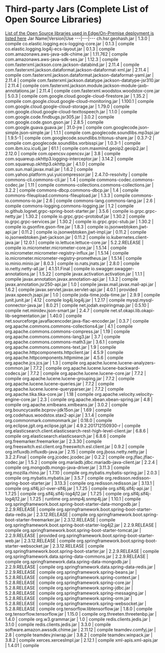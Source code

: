 # Third-party Jars (Complete List of Open Source Libraries)
[List of the Open Source libraries used in Edge/On-Premise deployment is listed here](https://github.com/voicegain/platform/blob/master/THIRD-PARTY-Edge.md)
Jar Name|Version|Use
---|---|---
ch.hsr.geohash.jar | 1.3.0 | compile
co.elastic.logging.ecs-logging-core.jar | 0.1.3 | compile
co.elastic.logging.log4j-ecs-layout.jar | 0.1.3 | compile
com.amazonaws.aws-java-sdk-chime.jar | 1.11.762 | compile
com.amazonaws.aws-java-sdk-ses.jar | 1.12.3 | compile
com.fasterxml.jackson.core.jackson-databind.jar | 2.11.4 | compile
com.fasterxml.jackson.dataformat.jackson-dataformat-xml.jar | 2.11.4 | compile
com.fasterxml.jackson.dataformat.jackson-dataformat-yaml.jar | 2.11.4 | compile
com.fasterxml.jackson.datatype.jackson-datatype-jsr310.jar | 2.11.4 | compile
com.fasterxml.jackson.module.jackson-module-jaxb-annotations.jar | 2.11.4 | compile
com.fasterxml.woodstox.woodstox-core.jar | 5.0.3 | compile
com.google.cloud.google-cloud-firestore.jar | 1.35.2 | compile
com.google.cloud.google-cloud-monitoring.jar | 1.100.1 | compile
com.google.cloud.google-cloud-storage.jar | 1.79.0 | compile
com.google.cloud.google-cloud-texttospeech.jar | 1.1.0 | compile
com.google.code.findbugs.jsr305.jar | 3.0.2 | compile
com.google.code.gson.gson.jar | 2.8.5 | compile
com.google.guava.guava.jar | 31.0-jre | compile
com.googlecode.json-simple.json-simple.jar | 1.1.1 | compile
com.googlecode.soundlibs.mp3spi.jar | 1.9.5-1 | compile
com.googlecode.soundlibs.tritonus-share.jar | 0.3.7-2 | compile
com.googlecode.soundlibs.vorbisspi.jar | 1.0.3-1 | compile
com.ibm.icu.icu4j.jar | 61.1 | compile
com.maxmind.geoip2.geoip2.jar | 2.12.0 | compile
com.opencsv.opencsv.jar | 3.8 | compile
com.squareup.okhttp3.logging-interceptor.jar | 3.14.2 | compile
com.squareup.okhttp3.okhttp.jar | 4.1.0 | compile
com.sun.mail.javax.mail.jar | 1.6.2 | compile
com.yahoo.platform.yui.yuicompressor.jar | 2.4.7.0-resolvity | compile
commons-cli.commons-cli.jar | 1.4 | compile
commons-codec.commons-codec.jar | 1.11 | compile
commons-collections.commons-collections.jar | 3.2.2 | compile
commons-dbcp.commons-dbcp.jar | 1.4 | compile
commons-fileupload.commons-fileupload.jar | 1.3.3 | compile
commons-io.commons-io.jar | 2.6 | compile
commons-lang.commons-lang.jar | 2.6 | compile
commons-logging.commons-logging.jar | 1.2 | compile
io.github.lognet.grpc-spring-boot-starter.jar | 3.5.6 | compile
io.grpc.grpc-netty.jar | 1.30.2 | compile
io.grpc.grpc-protobuf.jar | 1.30.2 | compile
io.grpc.grpc-services.jar | 1.30.2 | compile
io.grpc.grpc-stub.jar | 1.30.2 | compile
io.gsonfire.gson-fire.jar | 1.8.3 | compile
io.jsonwebtoken.jjwt-api.jar | 0.11.2 | compile
io.jsonwebtoken.jjwt-impl.jar | 0.11.2 | compile
io.jsonwebtoken.jjwt-jackson.jar | 0.11.2 | compile
io.kubernetes.client-java.jar | 12.0.1 | compile
io.lettuce.lettuce-core.jar | 5.2.2.RELEASE | compile
io.micrometer.micrometer-core.jar | 1.5.14 | compile
io.micrometer.micrometer-registry-influx.jar | 1.5.14 | compile
io.micrometer.micrometer-registry-prometheus.jar | 1.5.14 | compile
io.minio.minio.jar | 8.0.3 | compile
io.nats.jnats.jar | 2.8.0 | compile
io.netty.netty-all.jar | 4.1.51.Final | compile
io.swagger.swagger-annotations.jar | 1.5.22 | compile
javax.activation.activation.jar | 1.1.1 | compile
javax.annotation.javax.annotation-api.jar | 1.3.2 | compile
javax.annotation.jsr250-api.jar | 1.0 | compile
javax.mail.javax.mail-api.jar | 1.6.2 | compile
javax.servlet.javax.servlet-api.jar | 4.0.1 | provided
javax.speech.jsapi.jar | 1.0 | compile
joda-time.joda-time.jar | 2.9.9 | compile
junit.junit.jar | 4.12 | compile
log4j.log4j.jar | 1.2.17 | compile
mysql.mysql-connector-java.jar | 8.0.21 | compile
net.jodah.expiringmap.jar | 0.5.10 | compile
net.minidev.json-smart.jar | 2.4.7 | compile
net.sf.okapi.lib.okapi-lib-segmentation.jar | 1.40.0 | compile
net.sourceforge.javaflacencoder.java-flac-encoder.jar | 0.3.7 | compile
org.apache.commons.commons-collections4.jar | 4.1 | compile
org.apache.commons.commons-compress.jar | 1.19 | compile
org.apache.commons.commons-lang3.jar | 3.7 | compile
org.apache.commons.commons-math3.jar | 3.6.1 | compile
org.apache.commons.commons-text.jar | 1.9 | compile
org.apache.httpcomponents.httpclient.jar | 4.5.9 | compile
org.apache.httpcomponents.httpmime.jar | 4.5.6 | compile
org.apache.jcs.jcs.jar | 1.3 | compile
org.apache.lucene.lucene-analyzers-common.jar | 7.7.2 | compile
org.apache.lucene.lucene-backward-codecs.jar | 7.7.2 | compile
org.apache.lucene.lucene-core.jar | 7.7.2 | compile
org.apache.lucene.lucene-grouping.jar | 7.7.2 | compile
org.apache.lucene.lucene-queries.jar | 7.7.2 | compile
org.apache.lucene.lucene-queryparser.jar | 7.7.2 | compile
org.apache.tika.tika-core.jar | 1.18 | compile
org.apache.velocity.velocity-engine-core.jar | 2.3 | compile
org.apache.xbean.xbean-spring.jar | 4.8 | compile
org.apache.xmlbeans.xmlbeans.jar | 3.0.2 | compile
org.bouncycastle.bcprov-jdk15on.jar | 1.69 | compile
org.codehaus.woodstox.stax2-api.jar | 3.1.4 | compile
org.commonmark.commonmark.jar | 0.18.0 | compile
org.eclipse.jgit.org.eclipse.jgit.jar | 4.9.2.201712150930-r | compile
org.elasticsearch.client.elasticsearch-rest-high-level-client.jar | 6.8.6 | compile
org.elasticsearch.elasticsearch.jar | 6.8.6 | compile
org.freemarker.freemarker.jar | 2.3.30 | compile
org.freeswitch.esl.client.org.freeswitch.esl.client.jar | 0.9.2 | compile
org.influxdb.influxdb-java.jar | 2.15 | compile
org.jboss.netty.netty.jar | 3.2.2.Final | compile
org.jcodec.jcodec.jar | 0.2.2 | compile
org.jflac.jflac-codec.jar | 1.5.2 | compile
org.mariadb.jdbc.mariadb-java-client.jar | 2.2.4 | compile
org.mongodb.mongo-java-driver.jar | 3.11.3 | compile
org.mozilla.rhino.jar | 1.7.10 | compile
org.mybatis.mybatis-spring.jar | 2.0.3 | compile
org.mybatis.mybatis.jar | 3.5.7 | compile
org.redisson.redisson-spring-boot-starter.jar | 3.13.3 | compile
org.redisson.redisson.jar | 3.13.1 | compile
org.slf4j.jcl-over-slf4j.jar | 1.7.25 | compile
org.slf4j.slf4j-api.jar | 1.7.25 | compile
org.slf4j.slf4j-log4j12.jar | 1.7.25 | compile
org.slf4j.slf4j-log4j12.jar | 1.7.25 | runtime
org.snmp4j.snmp4j.jar | 1.10.1 | compile
org.springframework.boot.spring-boot-starter-data-mongodb.jar | 2.2.9.RELEASE | compile
org.springframework.boot.spring-boot-starter-data-redis.jar | 2.3.12.RELEASE | compile
org.springframework.boot.spring-boot-starter-freemarker.jar | 2.3.12.RELEASE | compile
org.springframework.boot.spring-boot-starter-log4j2.jar | 2.2.9.RELEASE | compile
org.springframework.boot.spring-boot-starter-tomcat.jar | 2.2.9.RELEASE | provided
org.springframework.boot.spring-boot-starter-web.jar | 2.3.12.RELEASE | compile
org.springframework.boot.spring-boot-starter-websocket.jar | 2.3.12.RELEASE | compile
org.springframework.boot.spring-boot-starter.jar | 2.2.9.RELEASE | compile
org.springframework.data.spring-data-commons.jar | 2.2.9.RELEASE | compile
org.springframework.data.spring-data-mongodb.jar | 2.2.9.RELEASE | compile
org.springframework.data.spring-data-redis.jar | 2.2.9.RELEASE | compile
org.springframework.spring-beans.jar | 5.2.8.RELEASE | compile
org.springframework.spring-context.jar | 5.2.8.RELEASE | compile
org.springframework.spring-core.jar | 5.2.8.RELEASE | compile
org.springframework.spring-jdbc.jar | 5.2.8.RELEASE | compile
org.springframework.spring-messaging.jar | 5.2.8.RELEASE | compile
org.springframework.spring-orm.jar | 5.2.8.RELEASE | compile
org.springframework.spring-websocket.jar | 5.2.8.RELEASE | compile
org.tensorflow.libtensorflow.jar | 1.8.0 | compile
org.tensorflow.tensorflow.jar | 1.15.0 | compile
org.threeten.threetenbp.jar | 1.4.0 | compile
org.w3.grammar.jar | 1.0 | compile
redis.clients.jedis.jar | 3.1.0 | compile
redis.clients.jedis.jar | 3.3.0 | compile
software.amazon.awssdk.chime.jar | 2.11.12 | compile
teamdev.comfyj.jar | 2.8 | compile
teamdev.jniwrap.jar | 3.8.2 | compile
teamdev.winpack.jar | 3.8.2 | compile
xerces.xercesImpl.jar | 2.12.1 | compile
xml-apis.xml-apis.jar | 1.4.01 | compile
